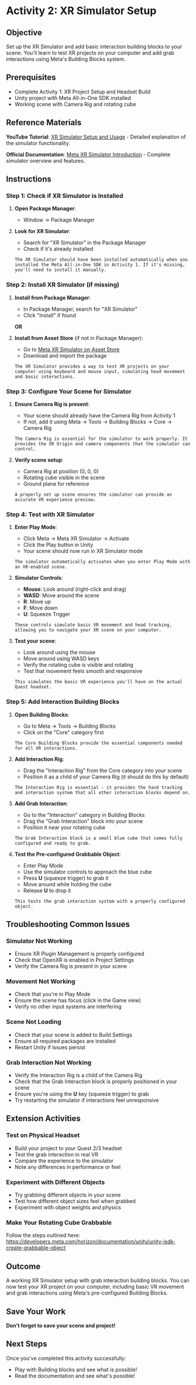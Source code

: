 # Activity 2: XR Simulator Setup

## Objective
Set up the XR Simulator and add basic interaction building blocks to your scene. You'll learn to test XR projects on your computer and add grab interactions using Meta's Building Blocks system.

## Prerequisites
- Complete Activity 1: XR Project Setup and Headset Build
- Unity project with Meta All-in-One SDK installed
- Working scene with Camera Rig and rotating cube

## Reference Materials
**YouTube Tutorial**: [XR Simulator Setup and Usage](https://www.youtube.com/watch?v=RRsxYtuO2iM) - Detailed explanation of the simulator functionality.

**Official Documentation**: [Meta XR Simulator Introduction](https://developers.meta.com/horizon/documentation/unity/xrsim-intro) - Complete simulator overview and features.

## Instructions

### Step 1: Check if XR Simulator is Installed
1. **Open Package Manager**:
   - Window → Package Manager

2. **Look for XR Simulator**:
   - Search for "XR Simulator" in the Package Manager
   - Check if it's already installed
   
   `The XR Simulator should have been installed automatically when you installed the Meta All-in-One SDK in Activity 1. If it's missing, you'll need to install it manually.`

### Step 2: Install XR Simulator (if missing)
1. **Install from Package Manager**:
   - In Package Manager, search for "XR Simulator"
   - Click "Install" if found
   
   **OR**
   
2. **Install from Asset Store** (if not in Package Manager):
   - Go to [Meta XR Simulator on Asset Store](https://assetstore.unity.com/packages/tools/integration/meta-xr-simulator-195361)
   - Download and import the package
   
   `The XR Simulator provides a way to test XR projects on your computer using keyboard and mouse input, simulating head movement and basic interactions.`

### Step 3: Configure Your Scene for Simulator
1. **Ensure Camera Rig is present**:
   - Your scene should already have the Camera Rig from Activity 1
   - If not, add it using Meta → Tools → Building Blocks → Core → Camera Rig
   
   `The Camera Rig is essential for the simulator to work properly. It provides the XR Origin and camera components that the simulator can control.`

2. **Verify scene setup**:
   - Camera Rig at position (0, 0, 0)
   - Rotating cube visible in the scene
   - Ground plane for reference
   
   `A properly set up scene ensures the simulator can provide an accurate VR experience preview.`

### Step 4: Test with XR Simulator
1. **Enter Play Mode**:
   - Click Meta → Meta XR Simulator → Activate
   - Click the Play button in Unity
   - Your scene should now run in XR Simulator mode
   
   `The simulator automatically activates when you enter Play Mode with an XR-enabled scene.`

2. **Simulator Controls**:
   - **Mouse**: Look around (right-click and drag)
   - **WASD**: Move around the scene
   - **R**: Move up
   - **F**: Move down
   - **U**: Squeeze Trigger
   
   `These controls simulate basic VR movement and head tracking, allowing you to navigate your XR scene on your computer.`

3. **Test your scene**:
   - Look around using the mouse
   - Move around using WASD keys
   - Verify the rotating cube is visible and rotating
   - Test that movement feels smooth and responsive
   
   `This simulates the basic VR experience you'll have on the actual Quest headset.`

### Step 5: Add Interaction Building Blocks
1. **Open Building Blocks**:
   - Go to Meta → Tools → Building Blocks
   - Click on the "Core" category first
   
   `The Core Building Blocks provide the essential components needed for all XR interactions.`

2. **Add Interaction Rig**:
   - Drag the "Interaction Rig" from the Core category into your scene
   - Position it as a child of your Camera Rig (it should do this by default)
   
   `The Interaction Rig is essential - it provides the hand tracking and interaction system that all other interaction blocks depend on.`

3. **Add Grab Interaction**:
   - Go to the "Interaction" category in Building Blocks
   - Drag the "Grab Interaction" block into your scene
   - Position it near your rotating cube
   
   `The Grab Interaction block is a small blue cube that comes fully configured and ready to grab.`

4. **Test the Pre-configured Grabbable Object**:
   - Enter Play Mode
   - Use the simulator controls to approach the blue cube
   - Press **U** (squeeze trigger) to grab it
   - Move around while holding the cube
   - Release **U** to drop it
   
   `This tests the grab interaction system with a properly configured object.`



## Troubleshooting Common Issues

### **Simulator Not Working**
- Ensure XR Plugin Management is properly configured
- Check that OpenXR is enabled in Project Settings
- Verify the Camera Rig is present in your scene

### **Movement Not Working**
- Check that you're in Play Mode
- Ensure the scene has focus (click in the Game view)
- Verify no other input systems are interfering

### **Scene Not Loading**
- Check that your scene is added to Build Settings
- Ensure all required packages are installed
- Restart Unity if issues persist

### **Grab Interaction Not Working**
- Verify the Interaction Rig is a child of the Camera Rig
- Check that the Grab Interaction block is properly positioned in your scene
- Ensure you're using the **U** key (squeeze trigger) to grab
- Try restarting the simulator if interactions feel unresponsive

## Extension Activities

### **Test on Physical Headset**
- Build your project to your Quest 2/3 headset
- Test the grab interaction in real VR
- Compare the experience to the simulator
- Note any differences in performance or feel

### **Experiment with Different Objects**
- Try grabbing different objects in your scene
- Test how different object sizes feel when grabbed
- Experiment with object weights and physics

### **Make Your Rotating Cube Grabbable**

Follow the steps outlined here:  
https://developers.meta.com/horizon/documentation/unity/unity-isdk-create-grabbable-object

## Outcome
A working XR Simulator setup with grab interaction building blocks. You can now test your XR project on your computer, including basic VR movement and grab interactions using Meta's pre-configured Building Blocks.

## Save Your Work
**Don't forget to save your scene and project!**

## Next Steps
Once you've completed this activity successfully:
- Play with Building blocks and see what is possible!
- Read the documentation and see what's possible!